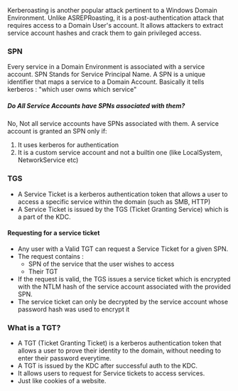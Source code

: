 Kerberoasting is another popular attack pertinent to a Windows Domain Environment. Unlike ASREPRoasting, it is a post-authentication attack that requires access to a Domain User's account. It allows attackers to extract service account hashes and crack them to gain privileged access.
### SPN

Every service in a Domain Environment is associated with a service account. SPN Stands for Service Principal Name. A SPN is a unique identifier that maps a service to a Domain Account. Basically it tells kerberos : "which user owns which service"

##### Do All Service Accounts have SPNs associated with them?

No, Not all service accounts have SPNs associated with them. A service account is granted an SPN only if:

1. It uses kerberos for authentication
2. It is a custom service account and not a builtin one (like LocalSystem, NetworkService etc)

### TGS

- A Service Ticket is a kerberos authentication token that allows a user to access a specific service within the domain (such as SMB, HTTP)
- A Service Ticket is issued by the TGS (Ticket Granting Service) which is a part of the KDC.

#### Requesting for a service ticket

- Any user with a Valid TGT can request a Service Ticket for a given SPN.
- The request contains :
    - SPN of the service that the user wishes to access
    - Their TGT
- If the request is valid, the TGS issues a service ticket which is encrypted with the NTLM hash of the service account associated with the provided SPN.
- The service ticket can only be decrypted by the service account whose password hash was used to encrypt it

### What is a TGT?

- A TGT (Ticket Granting Ticket) is a kerberos authentication token that allows a user to prove their identity to the domain, without needing to enter their password everytime.
- A TGT is issued by the KDC after successful auth to the KDC.
- It allows users to request for Service tickets to access services.
- Just like cookies of a website.
